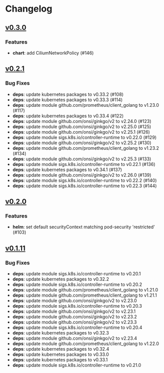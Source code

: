 # Changelog

## [v0.3.0](https://github.com/sebastiangaiser/ca-controller-for-strimzi/releases/tag/v0.3.0)

### Features

- **chart**: add CiliumNetworkPolicy (#146)

## [v0.2.1](https://github.com/sebastiangaiser/ca-controller-for-strimzi/releases/tag/v0.2.1)

### Bug Fixes

- **deps**: update kubernetes packages to v0.33.2 (#108)
- **deps**: update kubernetes packages to v0.33.3 (#114)
- **deps**: update module github.com/prometheus/client_golang to v1.23.0 (#117)
- **deps**: update kubernetes packages to v0.33.4 (#122)
- **deps**: update module github.com/onsi/ginkgo/v2 to v2.24.0 (#123)
- **deps**: update module github.com/onsi/ginkgo/v2 to v2.25.0 (#125)
- **deps**: update module github.com/onsi/ginkgo/v2 to v2.25.1 (#126)
- **deps**: update module sigs.k8s.io/controller-runtime to v0.22.0 (#129)
- **deps**: update module github.com/onsi/ginkgo/v2 to v2.25.2 (#130)
- **deps**: update module github.com/prometheus/client_golang to v1.23.2 (#134)
- **deps**: update module github.com/onsi/ginkgo/v2 to v2.25.3 (#133)
- **deps**: update module sigs.k8s.io/controller-runtime to v0.22.1 (#136)
- **deps**: update kubernetes packages to v0.34.1 (#137)
- **deps**: update module github.com/onsi/ginkgo/v2 to v2.26.0 (#139)
- **deps**: update module sigs.k8s.io/controller-runtime to v0.22.2 (#140)
- **deps**: update module sigs.k8s.io/controller-runtime to v0.22.3 (#144)

## [v0.2.0](https://github.com/sebastiangaiser/ca-controller-for-strimzi/releases/tag/v0.2.0)

### Features

- **helm**: set default securityContext matching pod-security &#39;restricted&#39; (#103)

## [v0.1.11](https://github.com/sebastiangaiser/ca-controller-for-strimzi/releases/tag/v0.1.11)

### Bug Fixes

- **deps**: update module sigs.k8s.io/controller-runtime to v0.20.1
- **deps**: update kubernetes packages to v0.32.2
- **deps**: update module sigs.k8s.io/controller-runtime to v0.20.2
- **deps**: update module github.com/prometheus/client_golang to v1.21.0
- **deps**: update module github.com/prometheus/client_golang to v1.21.1
- **deps**: update module github.com/onsi/ginkgo/v2 to v2.23.0
- **deps**: update module sigs.k8s.io/controller-runtime to v0.20.3
- **deps**: update module github.com/onsi/ginkgo/v2 to v2.23.1
- **deps**: update module github.com/onsi/ginkgo/v2 to v2.23.2
- **deps**: update module github.com/onsi/ginkgo/v2 to v2.23.3
- **deps**: update module sigs.k8s.io/controller-runtime to v0.20.4
- **deps**: update kubernetes packages to v0.32.3
- **deps**: update module github.com/onsi/ginkgo/v2 to v2.23.4
- **deps**: update module github.com/prometheus/client_golang to v1.22.0
- **deps**: update kubernetes packages to v0.32.4
- **deps**: update kubernetes packages to v0.33.0
- **deps**: update kubernetes packages to v0.33.1
- **deps**: update module sigs.k8s.io/controller-runtime to v0.21.0
